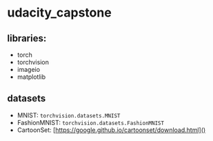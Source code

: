# udacity_capstone

## libraries:
- torch
- torchvision
- imageio
- matplotlib

## datasets
- MNIST: `torchvision.datasets.MNIST`
- FashionMNIST: `torchvision.datasets.FashionMNIST`
- CartoonSet: [https://google.github.io/cartoonset/download.html]()
